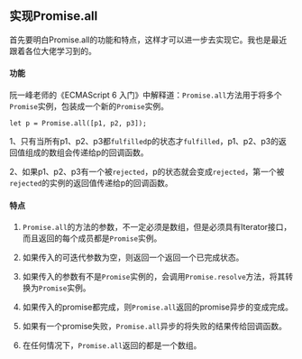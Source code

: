 ## 实现Promise.all
首先要明白Promise.all的功能和特点，这样才可以进一步去实现它。我也是最近跟着各位大佬学习到的。

#### 功能
阮一峰老师的《ECMAScript 6 入门》中解释道：`Promise.all`方法用于将多个`Promise`实例，包装成一个新的`Promise`实例。
```
let p = Promise.all([p1, p2, p3]);
```
1、只有当所有p1、p2、p3都`fulfilled`p的状态才`fulfilled`，p1、p2、p3的返回值组成的数组会传递给p的回调函数。

2、如果p1、p2、p3有一个被`rejected`，p的状态就会变成`rejected`，第一个被`rejected`的实例的返回值传递给p的回调函数。

#### 特点
1. `Promise.all`的方法的参数，不一定必须是数组，但是必须具有Iterator接口，而且返回的每个成员都是`Promise`实例。

2. 如果传入的可迭代参数为空，则返回一个返回一个已完成状态。

3. 如果传入的参数有不是`Promise`实例的，会调用`Promise.resolve`方法，将其转换为`Promise`实例。

4. 如果传入的promise都完成，则`Promise.all`返回的promise异步的变成完成。

5. 如果有一个promise失败，`Promise.all`异步的将失败的结果传给回调函数。

6. 在任何情况下，`Promise.all`返回的都是一个数组。
